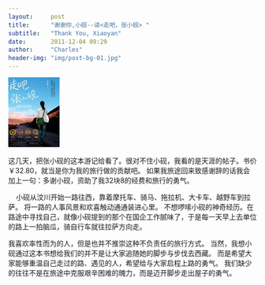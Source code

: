 ```yaml
---
layout:     post
title:      "谢谢你,小砚--读<走吧，张小砚> "
subtitle:   "Thank You, Xiaoyan"
date:       2011-12-04 09:29
author:     "Charles"
header-img: "img/post-bg-01.jpg"
---
```


[![open in douban](/img/thank-you-xiaoyan.jpg)](http://book.douban.com/subject/5366278/)

这几天，把张小砚的这本游记给看了。很对不住小砚，我看的是天涯的帖子。书价￥32.80，就当是你为我的旅行做的贡献吧。
如果我旅途回来致感谢辞的话我会加上一句：多谢小砚，资助了我32块8的经费和旅行的勇气。

 &nbsp;&nbsp; &nbsp;小砚从汶川开始一路往西，靠着摩托车、骑马、拖拉机、大卡车、越野车到拉萨。
 将一路的人事风景和欢喜触动通通装进心里。
 不想啰嗦小砚的神奇经历。在路途中寻找自己，就像小砚提到的那个在国企工作腻味了，于是每一天早上去单位的路上一拍脑瓜，骑自行车就往拉萨方向走。

我喜欢率性而为的人，但是也并不推崇这种不负责任的旅行方式。
当然，我想小砚通过这本书想给我们的并不是让大家追随她的脚步与步伐去西藏。
而是希望大家能够重温自己走过的路、遇见的人，希望给与大家启程上路的勇气。
我们缺少的往往不是在旅途中克服艰辛困难的魄力，而是迈开脚步走出屋子的勇气。